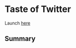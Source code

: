 # Taste of Twitter

Launch <a href='https://twitter-showcase-aaron.onrender.com/'>here</a>

## Summary